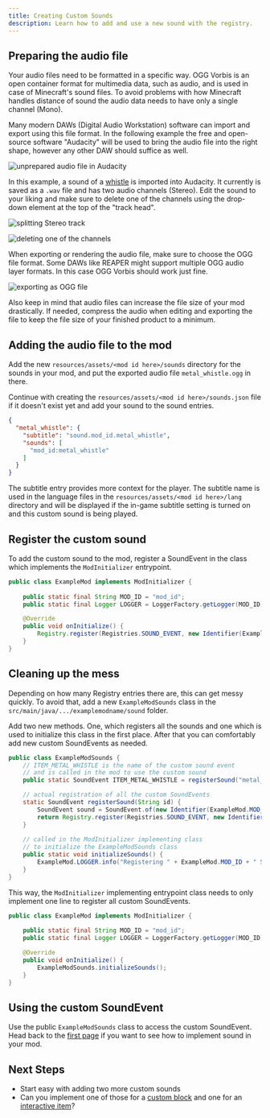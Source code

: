 ```yaml
---
title: Creating Custom Sounds
description: Learn how to add and use a new sound with the registry.
---
```


## Preparing the audio file

Your audio files need to be formatted in a specific way. OGG Vorbis is an open container format for multimedia data, such as audio, and is used in case of Minecraft's sound files. To avoid problems with how Minecraft handles distance of sound the audio data needs to have only a single channel (Mono).

Many modern DAWs (Digital Audio Workstation) software can import and export using this file format. In the following example the free and open-source software "Audacity" will be used to bring the audio file into the right shape, however any other DAW should suffice as well.

![unprepared audio file in Audacity](/misc/custom_sounds_0.png)

In this example, a sound of a [whistle](https://freesound.org/people/strongbot/sounds/568995/) is imported into Audacity. It currently is saved as a `.wav` file and has two audio channels (Stereo). Edit the sound to your liking and make sure to delete one of the channels using the drop-down element at the top of the "track head".

![splitting Stereo track](/misc/custom_sounds_1.png)

![deleting one of the channels](/misc/custom_sounds_2.png)

When exporting or rendering the audio file, make sure to choose the OGG file format. Some DAWs like REAPER might support multiple OGG audio layer formats. In this case OGG Vorbis should work just fine.

![exporting as OGG file](/misc/custom_sounds_3.png)

Also keep in mind that audio files can increase the file size of your mod drastically. If needed, compress the audio when editing and exporting the file to keep the file size of your finished product to a minimum.

## Adding the audio file to the mod

Add the new `resources/assets/<mod id here>/sounds` directory for the sounds in your mod, and put the exported audio file `metal_whistle.ogg` in there.

Continue with creating the `resources/assets/<mod id here>/sounds.json` file if it doesn't exist yet and add your sound to the sound entries.

```json
{
  "metal_whistle": {
    "subtitle": "sound.mod_id.metal_whistle",
    "sounds": [
      "mod_id:metal_whistle"
    ]
  }
}
```

The subtitle entry provides more context for the player. The subtitle name is used in the language files in the `resources/assets/<mod id here>/lang` directory and will be displayed if the in-game subtitle setting is turned on and this custom sound is being played.

## Register the custom sound

To add the custom sound to the mod, register a SoundEvent in the class which implements the `ModInitializer` entrypoint.

```java
public class ExampleMod implements ModInitializer {		
    
    public static final String MOD_ID = "mod_id";
    public static final Logger LOGGER = LoggerFactory.getLogger(MOD_ID);

	@Override
	public void onInitialize() {
		Registry.register(Registries.SOUND_EVENT, new Identifier(ExampleMod.MOD_ID, "metal_whistle"), SoundEvent.of(new Identifier(ExampleMod.MOD_ID, "metal-whistle")));
	}
}
```

## Cleaning up the mess

Depending on how many Registry entries there are, this can get messy quickly. To avoid that, add a new `ExampleModSounds` class in the `src/main/java/.../examplemodname/sound` folder.

Add two new methods. One, which registers all the sounds and one which is used to initialize this class in the first place. After that you can comfortably add new custom SoundEvents as needed.

```java
public class ExampleModSounds {
    // ITEM_METAL_WHISTLE is the name of the custom sound event
    // and is called in the mod to use the custom sound
    public static SoundEvent ITEM_METAL_WHISTLE = registerSound("metal_whistle");

    // actual registration of all the custom SoundEvents
    static SoundEvent registerSound(String id) {
        SoundEvent sound = SoundEvent.of(new Identifier(ExampleMod.MOD_ID, id));
        return Registry.register(Registries.SOUND_EVENT, new Identifier(ExampleMod.MOD_ID, id), sound);
    }
    
    // called in the ModInitializer implementing class
    // to initialize the ExampleModSounds class
    public static void initializeSounds() {        
        ExampleMod.LOGGER.info("Registering " + ExampleMod.MOD_ID + " Sounds");
    }
}
```

This way, the `ModInitializer` implementing entrypoint class needs to only implement one line to register all custom SoundEvents.

```java
public class ExampleMod implements ModInitializer {		
    
    public static final String MOD_ID = "mod_id";
    public static final Logger LOGGER = LoggerFactory.getLogger(MOD_ID);

	@Override
	public void onInitialize() {
		ExampleModSounds.initializeSounds();
	}
}
```

## Using the custom SoundEvent

Use the public `ExampleModSounds` class to access the custom SoundEvent. Head back to the [first page](/sounds/using-sound) if you want to see how to implement sound in your mod.

## Next Steps

- Start easy with adding two more custom sounds
- Can you implement one of those for a [custom block](/blocks/blockstates) and one for an [interactive item](/items/interactive-items)?